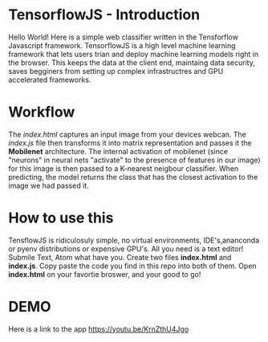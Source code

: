 # TensorflowJS - Introduction

Hello World! Here is a simple web classifier written in the Tensforflow Javascript framework. TensorflowJS is a high level 
machine learning framework that lets users trian and deploy machine learning models right in the browser. This keeps the data 
at the client end, maintaing data security, saves begginers from setting up complex infrastructres and GPU accelerated 
frameworks.

# Workflow

The *index.html* captures an input image from 
your devices webcan. The *index.js* file then transforms it into matrix representation and passes it the **Mobilenet** 
architecture. The internal activation of mobilenet 
(since "neurons" in neural nets "activate" to the presence of features in our image) 
for this image is then passed to a K-nearest neigbour classifier. When predicting, 
the model returns the class that has the closest activation to the image we had passed it. 

# How to use this

TensflowJS is ridiculosuly simple, no virtual environments, IDE's,ananconda or pyenv distributions or expensive GPU's. 
All you need is a text editor! Submile Text, Atom what have you. Create two files **index.html** and **index.js**. Copy paste
the code you find in this repo into both of them. Open **index.html** on your favortie broswer, and your good to go!

# DEMO 
Here is a link to the app https://youtu.be/KrnZthU4Jgo
